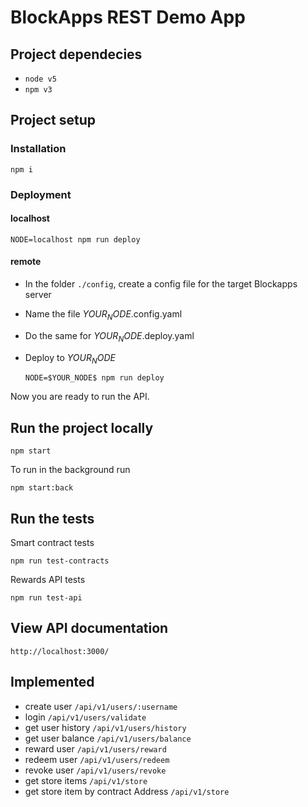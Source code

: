 # BlockApps REST Demo App

## Project dependecies
* `node v5`
* `npm v3`

## Project setup

### Installation
`npm i`

### Deployment

#### localhost

  `NODE=localhost npm run deploy`

#### remote

* In the folder `./config`, create a config file for the target Blockapps server
* Name the file $YOUR_NODE$.config.yaml
* Do the same for $YOUR_NODE$.deploy.yaml
* Deploy to $YOUR_NODE$

  `NODE=$YOUR_NODE$ npm run deploy`

Now you are ready to run the API.

## Run the project locally

`npm start`

To run in the background run

`npm start:back`

## Run the tests

Smart contract tests

`npm run test-contracts`

Rewards API tests

`npm run test-api`

## View API documentation
`http://localhost:3000/`

## Implemented
* create user `/api/v1/users/:username`
* login `/api/v1/users/validate`
* get user history `/api/v1/users/history`
* get user balance `/api/v1/users/balance`
* reward user `/api/v1/users/reward`
* redeem user `/api/v1/users/redeem`
* revoke user `/api/v1/users/revoke`
* get store items `/api/v1/store`
* get store item by contract Address `/api/v1/store`
